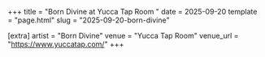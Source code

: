 +++
title = "Born Divine at Yucca Tap Room "
date = 2025-09-20
template = "page.html"
slug = "2025-09-20-born-divine"

[extra]
artist = "Born Divine"
venue = "Yucca Tap Room"
venue_url = "https://www.yuccatap.com/"
+++
